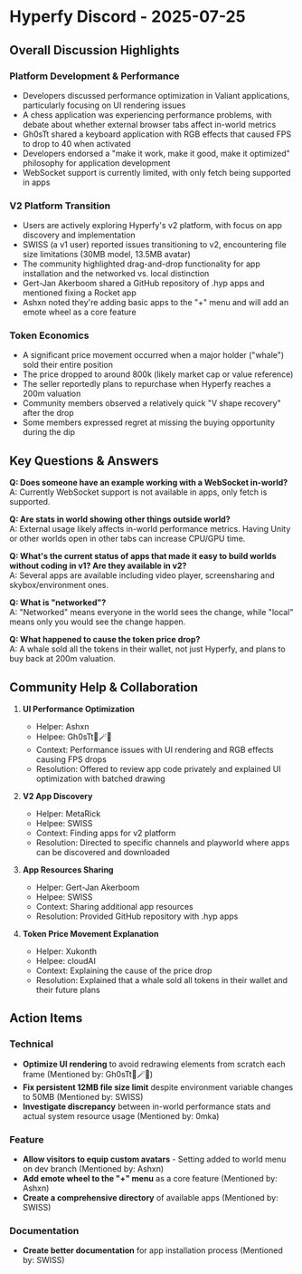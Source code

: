 # Hyperfy Discord - 2025-07-25

## Overall Discussion Highlights

### Platform Development & Performance
- Developers discussed performance optimization in Valiant applications, particularly focusing on UI rendering issues
- A chess application was experiencing performance problems, with debate about whether external browser tabs affect in-world metrics
- Gh0sTt shared a keyboard application with RGB effects that caused FPS to drop to 40 when activated
- Developers endorsed a "make it work, make it good, make it optimized" philosophy for application development
- WebSocket support is currently limited, with only fetch being supported in apps

### V2 Platform Transition
- Users are actively exploring Hyperfy's v2 platform, with focus on app discovery and implementation
- SWISS (a v1 user) reported issues transitioning to v2, encountering file size limitations (30MB model, 13.5MB avatar)
- The community highlighted drag-and-drop functionality for app installation and the networked vs. local distinction
- Gert-Jan Akerboom shared a GitHub repository of .hyp apps and mentioned fixing a Rocket app
- Ashxn noted they're adding basic apps to the "+" menu and will add an emote wheel as a core feature

### Token Economics
- A significant price movement occurred when a major holder ("whale") sold their entire position
- The price dropped to around 800k (likely market cap or value reference)
- The seller reportedly plans to repurchase when Hyperfy reaches a 200m valuation
- Community members observed a relatively quick "V shape recovery" after the drop
- Some members expressed regret at missing the buying opportunity during the dip

## Key Questions & Answers

**Q: Does someone have an example working with a WebSocket in-world?**  
A: Currently WebSocket support is not available in apps, only fetch is supported.

**Q: Are stats in world showing other things outside world?**  
A: External usage likely affects in-world performance metrics. Having Unity or other worlds open in other tabs can increase CPU/GPU time.

**Q: What's the current status of apps that made it easy to build worlds without coding in v1? Are they available in v2?**  
A: Several apps are available including video player, screensharing and skybox/environment ones.

**Q: What is "networked"?**  
A: "Networked" means everyone in the world sees the change, while "local" means only you would see the change happen.

**Q: What happened to cause the token price drop?**  
A: A whale sold all the tokens in their wallet, not just Hyperfy, and plans to buy back at 200m valuation.

## Community Help & Collaboration

1. **UI Performance Optimization**
   - Helper: Ashxn
   - Helpee: Gh0sTt👻🪄🐘
   - Context: Performance issues with UI rendering and RGB effects causing FPS drops
   - Resolution: Offered to review app code privately and explained UI optimization with batched drawing

2. **V2 App Discovery**
   - Helper: MetaRick
   - Helpee: SWISS
   - Context: Finding apps for v2 platform
   - Resolution: Directed to specific channels and playworld where apps can be discovered and downloaded

3. **App Resources Sharing**
   - Helper: Gert-Jan Akerboom
   - Helpee: SWISS
   - Context: Sharing additional app resources
   - Resolution: Provided GitHub repository with .hyp apps

4. **Token Price Movement Explanation**
   - Helper: Xukonth
   - Helpee: cloudAI
   - Context: Explaining the cause of the price drop
   - Resolution: Explained that a whale sold all tokens in their wallet and their future plans

## Action Items

### Technical
- **Optimize UI rendering** to avoid redrawing elements from scratch each frame (Mentioned by: Gh0sTt👻🪄🐘)
- **Fix persistent 12MB file size limit** despite environment variable changes to 50MB (Mentioned by: SWISS)
- **Investigate discrepancy** between in-world performance stats and actual system resource usage (Mentioned by: 0mka)

### Feature
- **Allow visitors to equip custom avatars** - Setting added to world menu on dev branch (Mentioned by: Ashxn)
- **Add emote wheel to the "+" menu** as a core feature (Mentioned by: Ashxn)
- **Create a comprehensive directory** of available apps (Mentioned by: SWISS)

### Documentation
- **Create better documentation** for app installation process (Mentioned by: SWISS)